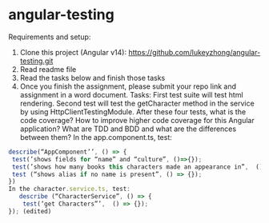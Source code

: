# angular-testing

Requirements and setup:
1. Clone this project (Angular v14): https://github.com/lukeyzhong/angular-testing.git
2. Read readme file
3. Read the tasks below and finish those tasks
4. Once you finish the assignment, please submit your repo link and assignment in a word document.
Tasks:
First test suite will test html rendering. Second test will test the getCharacter method in the service by using HttpClientTestingModule.
After these four tests, what is the code coverage?  How to improve higher code coverage for this Angular application?
What are TDD and BDD and what are the differences between them?
In the app.component.ts, test:

```typescript
describe(“AppComponent’’, () => {
 test(’shows fields for “name” and “culture”, ()=>{});
 test(’shows how many books this characters made an appearance in”,  () => {});
 test (“shows alias if no name is present”, () => {});
})
In the character.service.ts, test:
   describe (“CharacterService”, () => {
    test(‘get Characters”’,  () => {});
}); (edited) 
